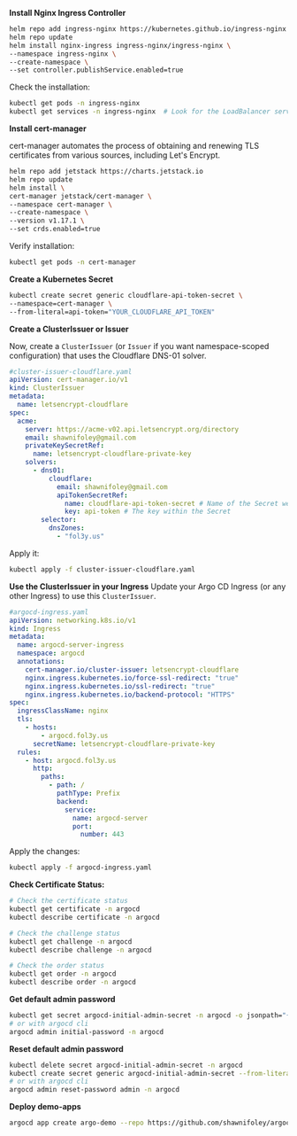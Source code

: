 **Install Nginx Ingress Controller**

```bash
helm repo add ingress-nginx https://kubernetes.github.io/ingress-nginx
helm repo update
helm install nginx-ingress ingress-nginx/ingress-nginx \
--namespace ingress-nginx \
--create-namespace \
--set controller.publishService.enabled=true
```

Check the installation:

```bash
kubectl get pods -n ingress-nginx
kubectl get services -n ingress-nginx  # Look for the LoadBalancer service
```

**Install cert-manager**

cert-manager automates the process of obtaining and renewing TLS certificates from various sources, including Let's Encrypt.

```bash
helm repo add jetstack https://charts.jetstack.io
helm repo update
helm install \
cert-manager jetstack/cert-manager \
--namespace cert-manager \
--create-namespace \
--version v1.17.1 \
--set crds.enabled=true
```

Verify installation:

```bash
kubectl get pods -n cert-manager
```

**Create a Kubernetes Secret**

```bash
kubectl create secret generic cloudflare-api-token-secret \
--namespace=cert-manager \
--from-literal=api-token="YOUR_CLOUDFLARE_API_TOKEN"
```

**Create a ClusterIssuer or Issuer**

Now, create a `ClusterIssuer` (or `Issuer` if you want namespace-scoped configuration) that uses the Cloudflare DNS-01 solver.

```yaml
#cluster-issuer-cloudflare.yaml
apiVersion: cert-manager.io/v1
kind: ClusterIssuer
metadata:
  name: letsencrypt-cloudflare
spec:
  acme:
    server: https://acme-v02.api.letsencrypt.org/directory
    email: shawnifoley@gmail.com
    privateKeySecretRef:
      name: letsencrypt-cloudflare-private-key
    solvers:
      - dns01:
          cloudflare:
            email: shawnifoley@gmail.com
            apiTokenSecretRef:
              name: cloudflare-api-token-secret # Name of the Secret we created
              key: api-token # The key within the Secret
        selector:
          dnsZones:
            - "fol3y.us"
```

Apply it:

```bash
kubectl apply -f cluster-issuer-cloudflare.yaml
```

**Use the ClusterIssuer in your Ingress**
Update your Argo CD Ingress (or any other Ingress) to use this `ClusterIssuer`.

```yaml
#argocd-ingress.yaml
apiVersion: networking.k8s.io/v1
kind: Ingress
metadata:
  name: argocd-server-ingress
  namespace: argocd
  annotations:
    cert-manager.io/cluster-issuer: letsencrypt-cloudflare
    nginx.ingress.kubernetes.io/force-ssl-redirect: "true"
    nginx.ingress.kubernetes.io/ssl-redirect: "true"
    nginx.ingress.kubernetes.io/backend-protocol: "HTTPS"
spec:
  ingressClassName: nginx
  tls:
    - hosts:
        - argocd.fol3y.us
      secretName: letsencrypt-cloudflare-private-key
  rules:
    - host: argocd.fol3y.us
      http:
        paths:
          - path: /
            pathType: Prefix
            backend:
              service:
                name: argocd-server
                port:
                  number: 443
```

Apply the changes:

```bash
kubectl apply -f argocd-ingress.yaml
```

**Check Certificate Status:**

```bash
# Check the certificate status
kubectl get certificate -n argocd
kubectl describe certificate -n argocd

# Check the challenge status
kubectl get challenge -n argocd
kubectl describe challenge -n argocd

# Check the order status
kubectl get order -n argocd
kubectl describe order -n argocd
```

**Get default admin password**
```bash
kubectl get secret argocd-initial-admin-secret -n argocd -o jsonpath="{.data.password}" | base64 -d
# or with argocd cli
argocd admin initial-password -n argocd
```

**Reset default admin password**
```bash
kubectl delete secret argocd-initial-admin-secret -n argocd
kubectl create secret generic argocd-initial-admin-secret --from-literal=password=<new_password> -n argocd
# or with argocd cli
argocd admin reset-password admin -n argocd
```

**Deploy demo-apps**
```bash
argocd app create argo-demo --repo https://github.com/shawnifoley/argocd-demo.git   --path . --dest-server https://kubernetes.default.svc --dest-namespace argo-demo
```
